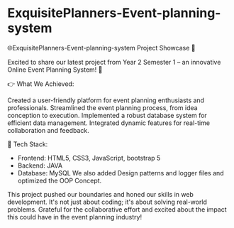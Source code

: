 # ExquisitePlanners-Event-planning-system

🌐ExquisitePlanners-Event-planning-system Project Showcase 🎉

Excited to share our latest project from Year 2 Semester 1 – an innovative Online Event Planning System! 🚀

👉 What We Achieved:

Created a user-friendly platform for event planning enthusiasts and professionals.
Streamlined the event planning process, from idea conception to execution.
Implemented a robust database system for efficient data management.
Integrated dynamic features for real-time collaboration and feedback.

🔧 Tech Stack:

* Frontend: HTML5, CSS3, JavaScript, bootstrap 5
* Backend: JAVA
* Database: MySQL
We also added Design patterns and logger files and optimized the OOP Concept.

This project pushed our boundaries and honed our skills in web development. It's not just about coding; it's about solving real-world problems. Grateful for the collaborative effort and excited about the impact this could have in the event planning industry!

